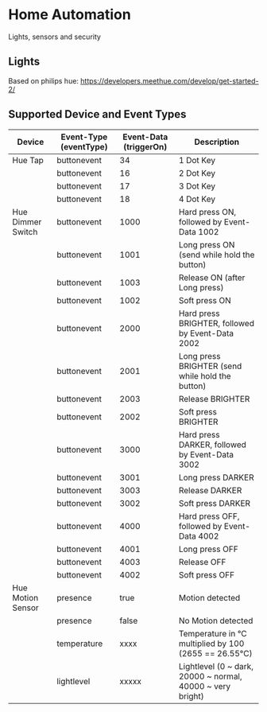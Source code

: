 # Home Automation

Lights, sensors and security

## Lights

Based on philips hue:
https://developers.meethue.com/develop/get-started-2/

## Supported Device and Event Types

| Device            | Event-Type (eventType) | Event-Data (triggerOn) | Description                                                |
|-------------------|------------------------|------------------------|------------------------------------------------------------|
| Hue Tap           | buttonevent            | 34                     | 1 Dot Key                                                  |
|                   | buttonevent            | 16                     | 2 Dot Key                                                  |
|                   | buttonevent            | 17                     | 3 Dot Key                                                  |
|                   | buttonevent            | 18                     | 4 Dot Key                                                  |
| Hue Dimmer Switch | buttonevent            | 1000                   | Hard press ON, followed by Event-Data 1002                 |
|                   | buttonevent            | 1001                   | Long press ON (send while hold the button)                 |
|                   | buttonevent            | 1003                   | Release ON (after Long press)                              |
|                   | buttonevent            | 1002                   | Soft press ON                                              |
|                   | buttonevent            | 2000                   | Hard press BRIGHTER, followed by Event-Data 2002           |
|                   | buttonevent            | 2001                   | Long press BRIGHTER (send while hold the button)           |
|                   | buttonevent            | 2003                   | Release BRIGHTER                                           |
|                   | buttonevent            | 2002                   | Soft press BRIGHTER                                        |
|                   | buttonevent            | 3000                   | Hard press DARKER, followed by Event-Data 3002             |
|                   | buttonevent            | 3001                   | Long press DARKER                                          |
|                   | buttonevent            | 3003                   | Release DARKER                                             |
|                   | buttonevent            | 3002                   | Soft press DARKER                                          |
|                   | buttonevent            | 4000                   | Hard press OFF, followed by Event-Data 4002                |
|                   | buttonevent            | 4001                   | Long press OFF                                             |
|                   | buttonevent            | 4003                   | Release OFF                                                |
|                   | buttonevent            | 4002                   | Soft press OFF                                             |
| Hue Motion Sensor | presence               | true                   | Motion detected                                            |
|                   | presence               | false                  | No Motion detected                                         |
|                   | temperature            | xxxx                   | Temperature in °C multiplied by 100 (2655 == 26.55°C)      |
|                   | lightlevel             | xxxxx                  | Lightlevel (0 ~ dark, 20000 ~ normal, 40000 ~ very bright) |